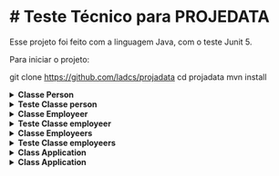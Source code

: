 # # Teste Técnico para PROJEDATA

Esse projeto foi feito com a linguagem Java, com o teste Junit 5.

Para iniciar o projeto:

git clone https://github.com/ladcs/projadata
cd projadata
mvn install

<details><summary><strong> Classe Person </summary></strong> <br />

A classe person tem os parámetros nome (name) e data de nascimento (birthdate), há um método (birthdateToDayMonthYear) responsável por mudar birthdate de LocalDate para string com o formato dd/mm/yyy.

</details>
<details><summary><strong> Teste Classe person </summary></strong> <br/>

Cria uma nova person, coloca o nome Luciano e a data de nascimento 1992-02-19. Então testa se retorna Luciano como String para personTest1.name e LocalDate 1992-02-19 para personTest1.birthdate, testa o método birthdateToDayMonthYear da seguinte maneira: personTest1.birthdateToDayMonthYear retorna 19/02/1992.
</details>

<details><summary><strong> Classe Employeer </summary></strong> <br />

A classe employeer extende a classe person, assim ela herda as duas propriedades da mesma e o método birthdateToDayMonthYear. tem os parámetros nome (name), data de nascimento (birthdate), salário (remuneration) e função (function) como publicas, todos devem ser enviados na criação de um novo objeto, enquanto o parámetro remuneração em string (remunerationString) é privada tendo seu getter (getRemunerationString) e seu setter (setRemunarationStringWithPercentual), onde o primeiro retorna o preço com o valor m.cdu,dd fazendo uso do methodo privado remunerationToString para a formatação. O setter da remuneração recebe um inteiro que é convertido para porcentagem e muda o valor. Há também o método público para retornar o número de salário mínimo (numberOfRemuneration), esse recebe um double, sendo o valor do salário mínimo, e retorna a quantidade em inteiro de salário.

</details>
<details><summary><strong> Teste Classe employeer</strong> </summary> <br/>

Cria um novo empregado, coloca o nome employeer1, a data de nascimento 1992-02-19, salário 3000.00 e função dev. Então testa se retorna employeer1 como String para employeer1.name, LocalDate 1992-02-19 para employeer1.birthdate, BigDecimal 3000.00 para employeer1.remuneration e dev para employeer1.function, testa o método birthdateToDayMonthYear da seguinte maneira: employeer1.birthdateToDayMonthYear retorna 19/02/1992, testa se employeer1.getRemunerationString retorna 3.000,00 com uma redução de 10 porcento no salário, testa se employeer1.getRemunerationString retorna 2.700,00, com o incremento de 10, em 2.700,00, retorna 2.970,00 em employeer1.getRemunerationString.

Criando um employeer2 com o salário de 3000.92, testa se retorna em employeer2.getRemunerationString 3.000,92, incrementando 10 testa se employeer2.getRemunerationString retorna 3.301,01.

Para o método numberOfRemuneration testos recebendo o valor de 1212 para um employeer3, com o salário de 1.212,00 no primeiro momento testo se retorn 1, aumento o salário em 100% testou se retorna 2, dobrou o salário e testou se retorna 4 e por fim teve um aumento de 24% e testou se ainda retorna 4.
</details>

<details><summary><strong> Classe Employeers </summary></strong> <br />
Há uma propriedade pública que é um list da classe Employeer.

Há dois método público: includeEmployeer, para adicionar funcionário e deleteEmployeer para deletar funcionário.
</details>
<details><summary><strong> Teste Classe employeers</strong> </summary> <br/>
Criou-se 10 funcionários, com nomes, salários, dia de nascimento e funções diferentes. Colocou na propriedade da classe Employeers, employeers, testou se há 10 empregados na propriedade, se Maria é a primeira funcionária, se a Alice é a quinta funcionária e se a Helena é a última funcionária.

Pegou a quinta funcionária e armazenou em uma variavel do tipo Employeer e armazenou em outra variavel o sexto funcionário.

Deletou o quinto funcionário e testou se o nome do quinto funcionário atual é diferente do quinto funcionário anterior e testou se o nome do sexto funcionário anteriormente é o nome do quinto funcionário atual.
</details>
<details><strong><summary> Class Application</strong></summary> <br/>
Cria-se 10 funcionários, metodo insertAll(privada), usando a class Employeers para armazenar na propriedade emp (privada).

Imprime todos os funcionários registrados na propriedade emp, metodo printAllEmployeers(privada).

Há um get para emp, getEmp(público).

Acha um funcionário pelo nome e então deleta, deteleFirstByName(público).

Mudança percentual no salário, inc(público), recebe um int, esse pode aumentar ou diminuir o salário.

Há uma propriedade groupOut(privada) com um getter, ela é um map com chave string e valor list de strings. Há também um método para printar o grupo, printAllGroup(final) há também um método group (público) que pega a List emp e coloca chaves com o nome da função no groupOut e vai colocando o nome do funcionário na list de valor para cada chave.
</details>

<details><strong><summary> Class Application</strong></summary> <br/>

Para testar se cria a lista, usa-se o mesmo metodo de teste da classe Employeers, apenas para criação, com a diferença que usa a classe Employeer para conferir se esta tudo de acordo.

Para o segundo teste usou o mesmo procefimento para testar a classe Employeers com a diferença que usou a class Employeer.

Testou-se para o funcionário 1, Maria e o funcionário 5, Alice. Aumento o salário de todos em 10% testou se o salário inicial das duas não é igual ao atual, então incrementou com a o método setRemunarationStringWithPercentual da class Employeer e comparou se é igual.

Testou se o tamanho do map de groupOut possui 7 e testou cada chave para saber se a List é a esperada.
</details>
